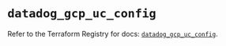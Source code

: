 # `datadog_gcp_uc_config`

Refer to the Terraform Registry for docs: [`datadog_gcp_uc_config`](https://registry.terraform.io/providers/datadog/datadog/3.77.0/docs/resources/gcp_uc_config).
